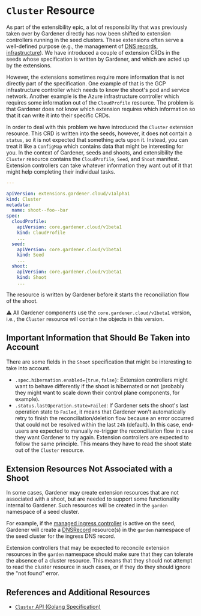# `Cluster` Resource

As part of the extensibility epic, a lot of responsibility that was previously taken over by Gardener directly has now been shifted to extension controllers running in the seed clusters.
These extensions often serve a well-defined purpose (e.g., the management of [DNS records](dnsrecord.md), [infrastructure](./resources/infrastructure.md)).
We have introduced a couple of extension CRDs in the seeds whose specification is written by Gardener, and which are acted up by the extensions.

However, the extensions sometimes require more information that is not directly part of the specification.
One example of that is the GCP infrastructure controller which needs to know the shoot's pod and service network.
Another example is the Azure infrastructure controller which requires some information out of the `CloudProfile` resource.
The problem is that Gardener does not know which extension requires which information so that it can write it into their specific CRDs.

In order to deal with this problem we have introduced the `Cluster` extension resource.
This CRD is written into the seeds, however, it does not contain a `status`, so it is not expected that something acts upon it.
Instead, you can treat it like a `ConfigMap` which contains data that might be interesting for you.
In the context of Gardener, seeds and shoots, and extensibility the `Cluster` resource contains the `CloudProfile`, `Seed`, and `Shoot` manifest.
Extension controllers can take whatever information they want out of it that might help completing their individual tasks.

```yaml
---

apiVersion: extensions.gardener.cloud/v1alpha1
kind: Cluster
metadata:
  name: shoot--foo--bar
spec:
  cloudProfile:
    apiVersion: core.gardener.cloud/v1beta1
    kind: CloudProfile
    ...
  seed:
    apiVersion: core.gardener.cloud/v1beta1
    kind: Seed
    ...
  shoot:
    apiVersion: core.gardener.cloud/v1beta1
    kind: Shoot
    ...
```

The resource is written by Gardener before it starts the reconciliation flow of the shoot.

:warning: All Gardener components use the `core.gardener.cloud/v1beta1` version, i.e., the `Cluster` resource will contain the objects in this version.

## Important Information that Should Be Taken into Account

There are some fields in the `Shoot` specification that might be interesting to take into account.

* `.spec.hibernation.enabled={true,false}`: Extension controllers might want to behave differently if the shoot is hibernated or not (probably they might want to scale down their control plane components, for example).
* `.status.lastOperation.state=Failed`: If Gardener sets the shoot's last operation state to `Failed`, it means that Gardener won't automatically retry to finish the reconciliation/deletion flow because an error occurred that could not be resolved within the last `24h` (default). In this case, end-users are expected to manually re-trigger the reconciliation flow in case they want Gardener to try again. Extension controllers are expected to follow the same principle. This means they have to read the shoot state out of the `Cluster` resource.

## Extension Resources Not Associated with a Shoot

In some cases, Gardener may create extension resources that are not associated with a shoot, but are needed to support some functionality internal to Gardener. Such resources will be created in the `garden` namespace of a seed cluster.

For example, if the [managed ingress controller](../deployment/deploy_gardenlet_manually.md) is active on the seed, Gardener will create a [DNSRecord](dnsrecord.md) resource(s) in the `garden` namespace of the seed cluster for the ingress DNS record.

Extension controllers that may be expected to reconcile extension resources in the `garden` namespace should make sure that they can tolerate the absence of a cluster resource. This means that they should not attempt to read the cluster resource in such cases, or if they do they should ignore the "not found" error.

## References and Additional Resources

* [`Cluster` API (Golang Specification)](../../pkg/apis/extensions/v1alpha1/types_cluster.go)
